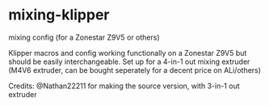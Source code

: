 # mixing-klipper
mixing config (for a Zonestar Z9V5 or others) 

Klipper macros and config working functionally on a Zonestar Z9V5 but should be easily interchangeable.
Set up for a 4-in-1 out mixing extruder (M4V6 extruder, can be bought seperately for a decent price on ALi/others)

Credits:
@Nathan22211 for making the source version, with 3-in-1 out extruder
